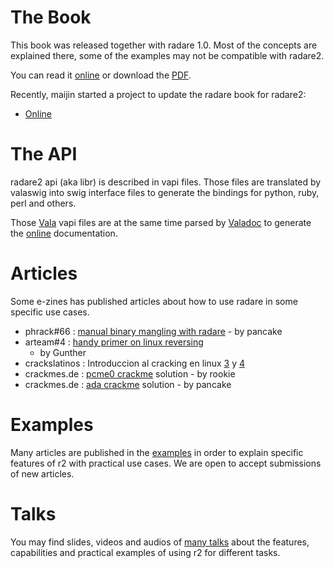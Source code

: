 The Book
========

This book was released together with radare 1.0. Most of the concepts
are explained there, some of the examples may not be compatible with
radare2.

You can read it [online](http://radare.org/doc/html/contents.html) or
download the [PDF](http://radare.org/get/radare.pdf).

Recently, maijin started a project to update the radare book for
radare2:

* [Online](http://radareorg.github.io/radare2book/index.html)

The API
=======

radare2 api (aka libr) is described in vapi files. Those files are
translated by valaswig into swig interface files to generate the
bindings for python, ruby, perl and others.

Those [Vala](http://live.gnome.org/Vala) vapi files are at the same
time parsed by [Valadoc](http://live.gnome.org/Valadoc) to generate the
[online](http://radare.org/vdoc) documentation.

Articles
========

Some e-zines has published articles about how to use radare in some
specific use cases.

- phrack\#66 : [manual binary mangling with
  radare](http://www.phrack.org/issues.html?issue=66&id=14#article) -
  by pancake
- arteam\#4 : [handy primer on linux
  reversing](http://issuu.com/smithcharly/docs/arteam_ezine_number4/58)
  - by Gunther
- crackslatinos : Introduccion al cracking en linux
  [3](http://radare.org/get/cl/cl-intro3-install.pdf) y
  [4](http://radare.org/get/cl/cl-intro4-manejo.pdf)
- crackmes.de : [pcme0
  crackme](http://crackmes.de/users/pancake/pcme0/) solution - by
  rookie
- crackmes.de : [ada crackme](http://lolcathost.org/b/adaelf.txt)
  solution - by pancake

Examples
========

Many articles are published in the [examples](?p=examples) in order to
explain specific features of r2 with practical use cases. We are open to
accept submissions of new articles.

Talks
=====

You may find slides, videos and audios of [many talks](?p=talks) about
the features, capabilities and practical examples of using r2 for
different tasks.
